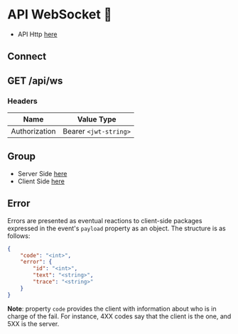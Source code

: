 # API WebSocket 🔌

- API Http [here](../http/desc.md)

## Connect

## GET /api/ws

### Headers
| Name | Value Type | 
| ---- | -----------|
| Authorization | Bearer `<jwt-string>` |

## Group

- Server Side [here](./group/server.md)
- Client Side [here](./group/client.md)

## Error

Errors are presented as eventual reactions to client-side packages expressed in the event's `payload` property as an object. The structure is as follows:

```json
{
    "code": "<int>",
    "error": {
        "id": "<int>",
        "text": "<string>",
        "trace": "<string>"
    }
}
```

**Note**: property `code` provides the client with information about who is in charge of the fail. For instance, 4XX codes say that the client is the one, and 5XX is the server.